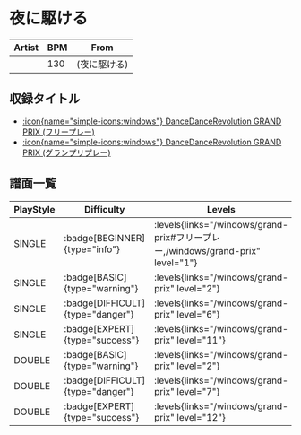 # 夜に駆ける

|Artist|BPM|From|
|------|---|----|
||130|(夜に駆ける)|

## 収録タイトル

- [:icon{name="simple-icons:windows"} DanceDanceRevolution GRAND PRIX (フリープレー)](/windows/grand-prix#フリープレー)
- [:icon{name="simple-icons:windows"} DanceDanceRevolution GRAND PRIX (グランプリプレー)](/windows/grand-prix)

## 譜面一覧

|PlayStyle|Difficulty|Levels|Notes|Movie|
|---------|----------|------|-----|-----|
|SINGLE| :badge[BEGINNER]{type="info"}| :levels{links="/windows/grand-prix#フリープレー,/windows/grand-prix" level="1"}|42/0||
|SINGLE| :badge[BASIC]{type="warning"}| :levels{links="/windows/grand-prix" level="2"}|61/6||
|SINGLE| :badge[DIFFICULT]{type="danger"}| :levels{links="/windows/grand-prix" level="6"}|234/2||
|SINGLE| :badge[EXPERT]{type="success"}| :levels{links="/windows/grand-prix" level="11"}|392/4||
|DOUBLE| :badge[BASIC]{type="warning"}| :levels{links="/windows/grand-prix" level="2"}|59/4||
|DOUBLE| :badge[DIFFICULT]{type="danger"}| :levels{links="/windows/grand-prix" level="7"}|230/2||
|DOUBLE| :badge[EXPERT]{type="success"}| :levels{links="/windows/grand-prix" level="12"}|403/2||
